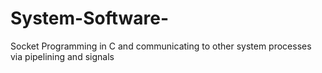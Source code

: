 # System-Software-

Socket Programming in C and communicating to other system processes via pipelining and signals
